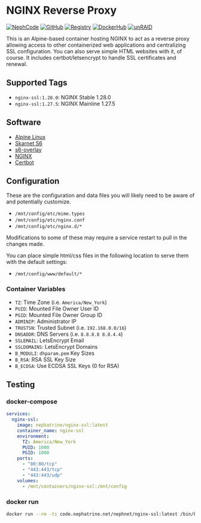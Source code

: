 <!--
SPDX-FileCopyrightText: 2018-2025 Daniel Wolf <nephatrine@gmail.com>
SPDX-License-Identifier: ISC
-->

# NGINX Reverse Proxy

[![NephCode](https://img.shields.io/static/v1?label=Git&message=NephCode&color=teal)](https://code.nephatrine.net/NephNET/docker-nginx-ssl)
[![GitHub](https://img.shields.io/static/v1?label=Git&message=GitHub&color=teal)](https://github.com/nephatrine/docker-nginx-ssl)
[![Registry](https://img.shields.io/static/v1?label=OCI&message=NephCode&color=blue)](https://code.nephatrine.net/NephNET/-/packages/container/nginx-ssl/latest)
[![DockerHub](https://img.shields.io/static/v1?label=OCI&message=DockerHub&color=blue)](https://hub.docker.com/repository/docker/nephatrine/nginx-ssl/general)
[![unRAID](https://img.shields.io/static/v1?label=unRAID&message=template&color=orange)](https://code.nephatrine.net/NephNET/unraid-containers)

This is an Alpine-based container hosting NGINX to act as a reverse proxy
allowing access to other containerized web applications and centralizing SSL
configuration. You can also serve simple HTML websites with it, of course. It
includes certbot/letsencrypt to handle SSL certificates and renewal.

## Supported Tags

- `nginx-ssl:1.28.0`: NGINX Stable 1.28.0
- `nginx-ssl:1.27.5`: NGINX Mainline 1.27.5

## Software

- [Alpine Linux](https://alpinelinux.org/)
- [Skarnet S6](https://skarnet.org/software/s6/)
- [s6-overlay](https://github.com/just-containers/s6-overlay)
- [NGINX](https://nginx.org/)
- [Certbot](https://certbot.eff.org/)

## Configuration

These are the configuration and data files you will likely need to be aware of
and potentially customize.

- `/mnt/config/etc/mime.types`
- `/mnt/config/etc/nginx.conf`
- `/mnt/config/etc/nginx.d/*`

Modifications to some of these may require a service restart to pull in the
changes made.

You can place simple html/css files in the following location to serve them with
the default settings:

- `/mnt/config/www/default/*`

### Container Variables

- `TZ`: Time Zone (i.e. `America/New_York`)
- `PUID`: Mounted File Owner User ID
- `PGID`: Mounted File Owner Group ID
- `ADMINIP`: Administrator IP
- `TRUSTSN`: Trusted Subnet (i.e. `192.168.0.0/16`)
- `DNSADDR`: DNS Servers (i.e. `8.8.8.8 8.8.4.4`)
- `SSLEMAIL`: LetsEncrypt Email
- `SSLDOMAINS`: LetsEncrypt Domains
- `B_MODULI`: `dhparam.pem` Key Sizes
- `B_RSA`: RSA SSL Key Size
- `B_ECDSA`: Use ECDSA SSL Keys (0 for RSA)

## Testing

### docker-compose

```yaml
services:
  nginx-ssl:
    image: nephatrine/nginx-ssl:latest
    container_name: nginx-ssl
    environment:
      TZ: America/New_York
      PUID: 1000
      PGID: 1000
    ports:
      - "80:80/tcp"
      - "443:443/tcp"
      - "443:443/udp"
    volumes:
      - /mnt/containers/nginx-ssl:/mnt/config
```

### docker run

```bash
docker run --rm -ti code.nephatrine.net/nephnet/nginx-ssl:latest /bin/bash
```
